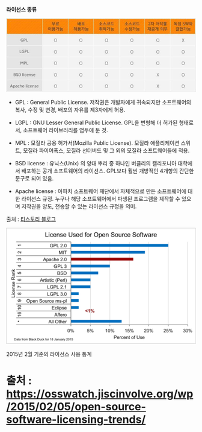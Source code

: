 **라이선스 종류**

![image3](./assets/image_2.jpg)

- GPL : General Public License. 저작권은 개발자에게 귀속되지만 소프트웨어의 복사, 수정 및 변경, 배포의 자유를 제3자에게 허용.

- LGPL : GNU Lesser General Public License. GPL을 변형해 더 허가된 형태로서, 소프트웨어 라이브러리를 염두에 둔 것. 

- MPL : 모질라 공용 허가서(Mozilla Public License). 모질라 애플리케이션 스위트, 모질라 파이어폭스, 모질라 선더버드 및 그 외의 모질라 소프트웨어들에 적용.

- BSD license : 유닉스(Unix) 의 양대 뿌리 중 하나인 버클리의 캘리포니아 대학에서 배포하는 공개 소프트웨어의 라이선스. GPL보다 훨씬 개방적인 4개항의 간단한 문구로 되어 있음.

- Apache license : 아파치 소프트웨어 재단에서 자체적으로 만든 소프트웨어에 대한 라이선스 규정. 누구나 해당 소프트웨어에서 파생된 프로그램을 제작할 수 있으며 저작권을 양도, 전송할 수 있는 라이선스 규정을 의미.

출처 : [티스토리 블로그](http://yoon-talk.tistory.com/114)

![image4](./assets/image_3.png)

2015년 2월 기준의 라이선스 사용 통계

출처 : https://osswatch.jiscinvolve.org/wp/2015/02/05/open-source-software-licensing-trends/
=======

